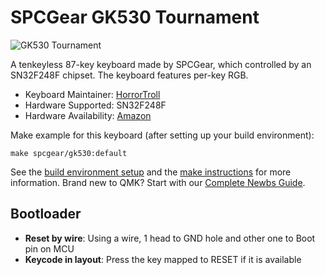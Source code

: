 # SPCGear GK530 Tournament

![GK530 Tournament](https://i.imgur.com/X9qO3WR.png)

A tenkeyless 87-key keyboard made by SPCGear, which controlled by an SN32F248F chipset. The keyboard features per-key RGB.

* Keyboard Maintainer: [HorrorTroll](https://github.com/HorrorTroll)
* Hardware Supported: SN32F248F
* Hardware Availability: [Amazon](https://www.amazon.de/-/en/GK530-Tournament-Gaming-Mechanical-Keyboard/dp/B07HXKL6M6)

Make example for this keyboard (after setting up your build environment):

    make spcgear/gk530:default

See the [build environment setup](https://docs.qmk.fm/#/getting_started_build_tools) and the [make instructions](https://docs.qmk.fm/#/getting_started_make_guide) for more information. Brand new to QMK? Start with our [Complete Newbs Guide](https://docs.qmk.fm/#/newbs).

## Bootloader
* **Reset by wire**: Using a wire, 1 head to GND hole and other one to Boot pin on MCU
* **Keycode in layout**: Press the key mapped to RESET if it is available
